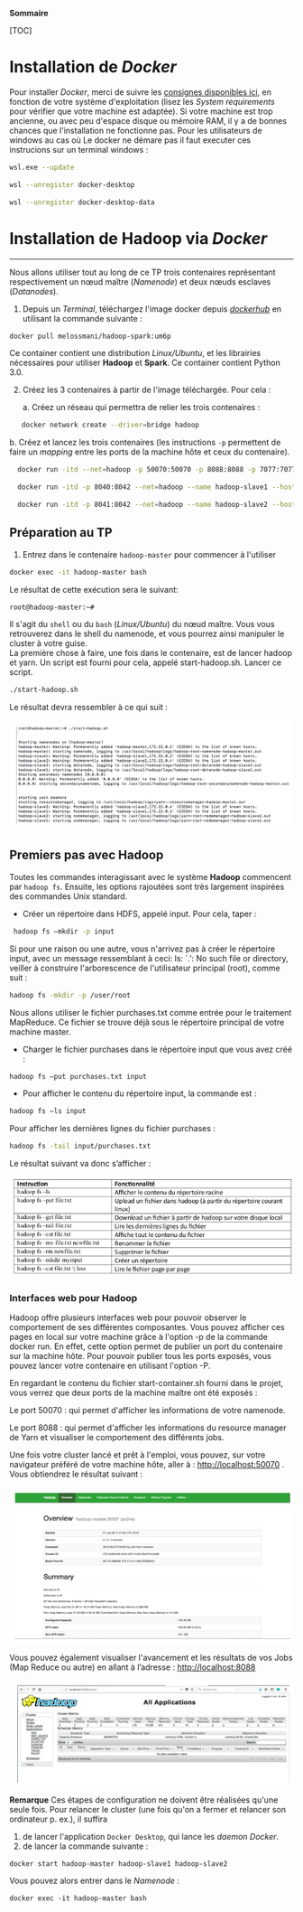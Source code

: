 **Sommaire**

[TOC]

# Installation de *Docker*

Pour installer *Docker*, merci de suivre les [consignes disponibles ici](https://docs.docker.com/desktop/), en fonction de votre système d'exploitation (lisez les _System requirements_ pour vérifier que votre machine est adaptée). Si votre machine est trop ancienne, ou avec peu d'espace disque ou mémoire RAM, il y a de bonnes chances que l'installation ne fonctionne pas. 
Pour les utilisateurs de windows au cas où Le docker ne démare pas il faut executer ces instrucions sur un terminal windows :

```bash
wsl.exe --update
```
```bash
wsl --unregister docker-desktop
```
```bash
wsl --unregister docker-desktop-data
```
# Installation de **Hadoop** via _Docker_
---
Nous allons utiliser tout au long de ce TP trois contenaires représentant respectivement un nœud maître (_Namenode_) et deux nœuds esclaves (_Datanodes_).
1. Depuis un _Terminal_, téléchargez l'image docker depuis [_dockerhub_](https://hub.docker.com) en utilisant la commande suivante :

```bash
docker pull melossmani/hadoop-spark:um6p

```

Ce container contient une distribution _Linux/Ubuntu_, et les librairies nécessaires pour utiliser **Hadoop** et **Spark**. Ce container contient Python 3.0.

2. Créez les 3 contenaires à partir de l'image téléchargée. Pour cela :
  
   a. Créez un réseau qui permettra de relier les trois contenaires :
```bash
   docker network create --driver=bridge hadoop
```     
   b. Créez et lancez les trois contenaires (les instructions `-p` permettent de faire un _mapping_ entre les ports de la machine hôte et ceux du contenaire). 
   ```bash
     docker run -itd --net=hadoop -p 50070:50070 -p 8088:8088 -p 7077:7077 -p 16010:16010 --name hadoop-master --hostname hadoop-master melossmani/hadoop-spark:um6p
   ```

   ```bash
     docker run -itd -p 8040:8042 --net=hadoop --name hadoop-slave1 --hostname hadoop-slave1 melossmani/hadoop-spark:um6p
   ```

   ```bash
     docker run -itd -p 8041:8042 --net=hadoop --name hadoop-slave2 --hostname hadoop-slave2  melossmani/hadoop-spark:um6p   `
   ```

## Préparation au TP

1. Entrez dans le contenaire `hadoop-master` pour commencer à l'utiliser

```bash
docker exec -it hadoop-master bash
```

Le résultat de cette exécution sera le suivant:

```bash
root@hadoop-master:~#
```
Il s'agit du `shell` ou du `bash` (_Linux/Ubuntu_) du nœud maître. Vous vous retrouverez dans le shell du namenode, et vous pourrez ainsi manipuler le cluster à votre
guise.  
La première chose à faire, une fois dans le contenaire, est de lancer hadoop et yarn. Un script est
fourni pour cela, appelé start-hadoop.sh. Lancer ce script.

```bash
./start-hadoop.sh
```
Le résultat devra ressembler à ce qui suit :

<img src="figures/hadoop-img1.png"/>


## Premiers pas avec Hadoop
Toutes les commandes interagissant avec le système **Hadoop** commencent par `hadoop fs`.
Ensuite, les options rajoutées sont très largement inspirées des commandes Unix standard.

- Créer un répertoire dans HDFS, appelé input. Pour cela, taper :
```bash
 hadoop fs –mkdir -p input
```
Si pour une raison ou une autre, vous n'arrivez pas à créer le répertoire input, avec un message
ressemblant à ceci: ls: `.': No such file or directory, veiller à construire l'arborescence de l'utilisateur
principal (root), comme suit :

```bash
hadoop fs -mkdir -p /user/root
```
Nous allons utiliser le fichier purchases.txt comme entrée pour le traitement MapReduce. Ce fichier se
trouve déjà sous le répertoire principal de votre machine master.

- Charger le fichier purchases dans le répertoire input que vous avez créé :
```bash
hadoop fs –put purchases.txt input
```

- Pour afficher le contenu du répertoire input, la commande est :
```bash
hadoop fs –ls input
```
Pour afficher les dernières lignes du fichier purchases :
```bash
hadoop fs -tail input/purchases.txt
```
Le résultat suivant va donc s’afficher :

<img src="figures/hdfs-commandes.png"/>

### Interfaces web pour Hadoop
Hadoop offre plusieurs interfaces web pour pouvoir observer le comportement de ses différentes
composantes. Vous pouvez afficher ces pages en local sur votre machine grâce à l'option -p de la
commande docker run. En effet, cette option permet de publier un port du contenaire sur la machine
hôte. Pour pouvoir publier tous les ports exposés, vous pouvez lancer votre contenaire en utilisant
l'option -P.

En regardant le contenu du fichier start-container.sh fourni dans le projet, vous verrez que deux ports de
la machine maître ont été exposés :

Le port 50070 : qui permet d'afficher les informations de votre namenode.

Le port 8088 : qui permet d'afficher les informations du resource manager de Yarn et visualiser le
comportement des différents jobs.


Une fois votre cluster lancé et prêt à l'emploi, vous pouvez, sur votre navigateur préféré de votre machine
hôte, aller à : [http://localhost:50070](http://localhost:50070) . Vous obtiendrez le résultat suivant :

<img src="figures/hadoop-img4.png"/>

Vous pouvez également visualiser l'avancement et les résultats de vos Jobs (Map Reduce ou autre) en
allant à l’adresse : [http://localhost:8088](http://localhost:8088)

<img src="figures/hadoop-img3.png"/>

**Remarque** Ces étapes de configuration ne doivent être réalisées qu'une seule fois. Pour relancer le cluster (une fois qu'on a fermer et relancer son ordinateur p. ex.), il suffira 

  1. de lancer l'application ```Docker Desktop```, qui lance les _daemon Docker_.   
  1. de lancer la commande suivante :
   ```shell
   docker start hadoop-master hadoop-slave1 hadoop-slave2
   ```

Vous pouvez alors entrer dans le _Namenode_ :
```shell
docker exec -it hadoop-master bash
```

